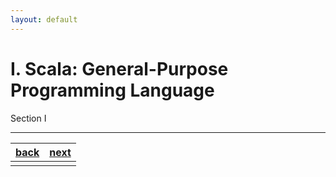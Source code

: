 ```yaml
---
layout: default
---
```


# I. Scala: General-Purpose Programming Language

Section I

* * *

| [back](../) | [next](../sec2/2.md) |
|:------------|-------------------:  |
|                                    |

